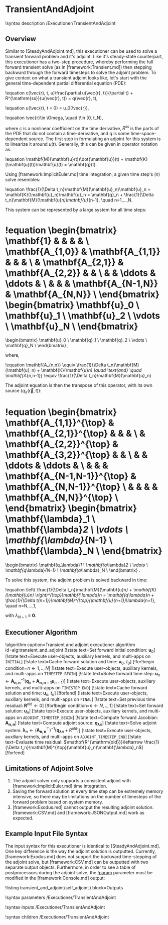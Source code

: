 # TransientAndAdjoint

!syntax description /Executioner/TransientAndAdjoint

## Overview

Similar to [SteadyAndAdjoint.md], this executioner can be used to solve a transient forward problem and it's adjoint. Like it's steady-state counterpart, this executioner has a two-step procedure, whereby performing the full forward transient solve (as in [framework:Transient.md]) then stepping backward through the forward timesteps to solve the adjoint problem. To give context on what a transient adjoint looks like, let's start with the general time-dependent partial differential equation (PDE):

!equation
c(\vec{r}, t, u)\frac{\partial u(\vec{r}, t)}{\partial t} + R^{\mathrm{ss}}(u(\vec{r}, t)) = q(\vec{r}, t),

!equation
u(\vec{r}, t = 0) = u_0(\vec{r}),

!equation
\vec{r}\in \Omega, \quad t\in [0, t_N],

where $c$ is a nonlinear coefficient on the time derivative, $R^{\mathrm{ss}}$ is the parts of the PDE that do not contain a time-derivative, and $q$ is some time-space-dependent source.
The first step in formulating an adjoint for this system is to linearize it around $u(t)$.
Generally, this can be given in operator notation as:

!equation
\mathbf{M}(\mathbf{u}(t))\dot{\mathbf{u}}(t) + \mathbf{K}(\mathbf{u}(t))\mathbf{u}(t) = \mathbf{q}(t).

Using [framework:ImplicitEuler.md] time integration, a given time step's ($n$) solve resembles:

!equation
\frac{1}{\Delta t_n}\mathbf{M}(\mathbf{u}_n)\mathbf{u}_n + \mathbf{K}(\mathbf{u}_n)\mathbf{u}_n = \mathbf{q}_n + \frac{1}{\Delta t_n}\mathbf{M}(\mathbf{u}_n)\mathbf{u}_{n-1}, \quad n=1,...,N.

This system can be represented by a large system for all time steps:

!equation
\begin{bmatrix}
\mathbf{1}       &                  &                  &                    &                  \\
\mathbf{A_{1,0}} & \mathbf{A_{1,1}} &                  &                    &                  \\
                 & \mathbf{A_{2,1}} & \mathbf{A_{2,2}} &                    &                  \\
                 &                  & \ddots           & \ddots             &                  \\
                 &                  &                  & \mathbf{A_{N-1,N}} & \mathbf{A_{N,N}} \\
\end{bmatrix}
\begin{bmatrix}
\mathbf{u}_0 \\
\mathbf{u}_1 \\
\mathbf{u}_2 \\
\vdots \\
\mathbf{u}_N \\
\end{bmatrix}
=
\begin{bmatrix}
\mathbf{u}_0 \\
\mathbf{q}_1 \\
\mathbf{q}_2 \\
\vdots \\
\mathbf{q}_N \\
\end{bmatrix}
,

where,

!equation
\mathbf{A_{n,n}} \equiv \frac{1}{\Delta t_n}\mathbf{M}(\mathbf{u}_n) + \mathbf{K}(\mathbf{u}_n) \quad \text{and} \quad \mathbf{A_{n,n-1}} \equiv \frac{1}{\Delta t_n}\mathbf{M}(\mathbf{u}_n)

The adjoint equation is then the transpose of this operator, with its own source ($q_\lambda(\vec{r},t)$):

!equation
\begin{bmatrix}
\mathbf{A_{1,1}}^{\top} & \mathbf{A_{2,1}}^{\top} &                         &                             &                           \\
                        & \mathbf{A_{2,2}}^{\top} & \mathbf{A_{3,2}}^{\top} &                             &                           \\
                        &                         & \ddots                  & \ddots                      &                           \\
                        &                         &                         & \mathbf{A_{N-1,N-1}}^{\top} & \mathbf{A_{N,N-1}}^{\top} \\
                        &                         &                         &                             & \mathbf{A_{N,N}}^{\top}   \\
\end{bmatrix}
\begin{bmatrix}
\mathbf{\lambda}_1 \\
\mathbf{\lambda}_2 \\
\vdots \\
\mathbf{\lambda}_{N-1} \\
\mathbf{\lambda}_N \\
\end{bmatrix}
=
\begin{bmatrix}
\mathbf{q_\lambda}_1 \\
\mathbf{q_\lambda}_2 \\
\vdots \\
\mathbf{q_\lambda}_{N-1} \\
\mathbf{q_\lambda}_N \\
\end{bmatrix}
.

To solve this system, the adjoint problem is solved backward in time:

!equation
\left( \frac{1}{\Delta t_n}\mathbf{M}(\mathbf{u}_n) + \mathbf{K}(\mathbf{u}_n) \right)^{\top}\mathbf{\lambda}_n = \mathbf{q_\lambda}_n + \frac{1}{\Delta t_{n+1}}\mathbf{M}^{\top}(\mathbf{u}_{n+1})\lambda_{n+1}, \quad n=N,...,1,

with $\lambda_{N+1} \equiv \mathbf{0}$.

## Executioner Algorithm

!algorithm caption=Transient and adjoint executioner algorithm id=alg:transient_and_adjoint
[!state text=Set forward initial condition: $\mathbf{u}_0$]
[!state text=Execute user-objects, auxiliary kernels, and multi-apps on `INITIAL`]
[!state text=Cache forward solution and time: $\mathbf{u}_0$, $t_0$]
[!for!begin condition=$n\leftarrow 1,..,N$]
[!state text=Execute user-objects, auxiliary kernels, and multi-apps on `TIMESTEP_BEGIN`]
[!state text=Solve forward time step: $\mathbf{u}_n \leftarrow \mathbf{A_{n,n}}^{-1}\left(\mathbf{q}_n + \mathbf{A_{n,n-1}}\mathbf{u}_{n-1}\right)$]
[!state text=Execute user-objects, auxiliary kernels, and multi-apps on `TIMESTEP_END`]
[!state text=Cache forward solution and time: $\mathbf{u}_n$, $t_n$]
[!for!end]
[!state text=Execute user-objects, auxiliary kernels, and multi-apps on `FINAL`]
[!state text=Set previous time residual: $\mathbf{R^{\mathrm{old}}}\leftarrow 0$]
[!for!begin condition=$n\leftarrow N,..,1$]
[!state text=Set forward solution: $\mathbf{u}_n$]
[!state text=Execute user-objects, auxiliary kernels, and multi-apps on `ADJOINT_TIMESTEP_BEGIN`]
[!state text=Compute forward Jacobian: $\mathbf{A_{n,n}}$]
[!state text=Compute adjoint source: $\mathbf{q_\lambda}_n$]
[!state text=Solve adjoint system: $\mathbf{\lambda}_n \leftarrow \left(\mathbf{A_{n,n}}^{\top}\right)^{-1}\left(\mathbf{q_\lambda}_n + R^{\mathrm{old}}\right)$]
[!state text=Execute user-objects, auxiliary kernels, and multi-apps on `ADJOINT_TIMESTEP_END`]
[!state text=Evaluate time residual: $\mathbf{R^{\mathrm{old}}}\leftarrow \frac{1}{\Delta t_n}\mathbf{M}^{\top}(\mathbf{u}_n)\mathbf{\lambda}_n$]
[!for!end]

## Limitations of Adjoint Solve

1. The adjoint solver only supports a consistent adjoint with [framework:ImplicitEuler.md] time integration.
1. Saving the forward solution at every time step can be extremely memory intensive, so there may be limitations on the number of timesteps of the forward problem based on system memory.
1. [framework:Exodus.md] cannot output the resulting adjoint solution. [framework:CSV.md] and [framework:JSONOutput.md] work as expected.

## Example Input File Syntax

The input syntax for this executioner is identical to [SteadyAndAdjoint.md]. One key difference is the way the adjoint solution is outputted. Currently, [framework:Exodus.md] does not support the backward time-stepping of the adjoint solve, but [framework:CSV.md] can be outputted with two separate output objects. Furthermore, in order to see a table of postprocessors during the adjoint solve, the [!param](/Outputs/Console/execute_on) parameter must be modified in the [framework:Console.md] output:

!listing transient_and_adjoint/self_adjoint.i block=Outputs

!syntax parameters /Executioner/TransientAndAdjoint

!syntax inputs /Executioner/TransientAndAdjoint

!syntax children /Executioner/TransientAndAdjoint
